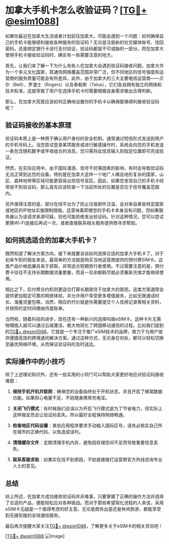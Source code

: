 # 加拿大手机卡怎么收验证码？[[TG💪+ @esim1088](https://t.me/s/esim1088)]

如果你最近在加拿大生活或者计划前往加拿大，可能会遇到一个问题：如何确保自己的手机卡能够顺利接收各种服务的验证码？无论是注册新的社交媒体账号、找回密码，还是绑定银行卡进行支付验证，验证码都是不可或缺的一部分。而在加拿大使用手机卡接收验证码时，确实有一些需要注意的地方。

首先，让我们来了解一下为什么有些人在加拿大会遇到验证码接收问题。加拿大作为一个多元文化国家，其通信网络覆盖范围非常广泛，但不同地区的信号强度和运营商的服务质量可能会有所差异。此外，由于加拿大的三大主要电信运营商——贝尔（Bell）、罗渣士（Rogers）以及泰勒斯（Telus），它们各自拥有独立的网络和技术标准，这就导致了用户在选择手机卡时需要根据自身需求做出合理判断。

那么，在加拿大究竟应该如何正确地设置你的手机卡以确保能够顺利接收验证码呢？

## 验证码接收的基本原理

验证码本质上是一种用于确认用户身份的安全机制，通常通过短信形式发送到用户的手机号码上。当您尝试登录某项服务或进行敏感操作时，系统会向您的手机发送一条包含随机数字或字母组合的消息，您只需将此信息输入到指定位置即可完成验证。

然而，在实际应用中，由于国际漫游、信号干扰等因素的影响，有时会导致验证码无法正常到达您的设备。特别是在加拿大这样一个地广人稀且地形复杂的国家，山区、森林地带等区域可能更容易出现信号盲区。因此，如果您发现自己的手机卡经常收不到验证码，那么首先应该检查一下当前所处的位置是否位于信号覆盖范围内。

另外值得注意的是，部分在线平台为了防止垃圾邮件泛滥，会对来自某些特定国家或地区的IP地址实施限制措施。这意味着即便您的手机卡本身没有问题，但如果服务器认为该请求来源可疑，则也可能拒绝发出验证码。针对这种情况，您可以尝试更换Wi-Fi连接后再试一次，或者直接联系相关服务提供商寻求帮助。

## 如何挑选适合的加拿大手机卡？

既然知道了解决方案方向，接下来就要谈谈如何选择合适的加拿大手机卡了。对于初来乍到的朋友来说，最简单的方法就是购买当地运营商提供的预付费SIM卡。这类产品价格低廉且易于获取，非常适合短期旅行者使用。不过需要注意的是，预付费卡往往不支持长期数据流量套餐，而且一旦余额耗尽就必须重新充值才能继续使用。

相比之下，后付费合约机则更适合打算长期居住于加拿大的居民。这类方案通常会提供更加稳定可靠的网络体验，并允许用户享受更多增值服务，比如无限通话时长、海量流量包等。当然，相应的代价就是你需要提交个人信用记录等相关资料，并按照约定时间缴纳月度账单。

当然啦，随着科技的进步，现在还有一种新兴的选择叫做eSIM卡。这种卡片无需物理插入就可以通过云端激活，极大地简化了跨国移动通信的过程。比如我们提到的[TG💪+ @esim1088](https://t.me/s/esim1088)，它就是一个专注于推广eSIM技术的品牌，致力于为用户提供便捷高效的跨境通讯解决方案。通过这种方式，无论身在何处，都可以轻松切换至最优网络环境，从而保证验证码的及时送达。

## 实际操作中的小技巧

除了上述理论知识外，还有一些实用的小窍门可以帮助大家更好地应对验证码接收难题：

1. **保持手机开机并联网**：确保您的设备始终处于开机状态，并且开启了蜂窝数据功能。如果担心电量不足，不妨随身携带充电宝。
   
2. **关闭飞行模式**：有时候我们会误以为开启飞行模式是为了节省电力，但实际上这样做反而会让验证码丢失。所以最好全程保持网络畅通。
   
3. **检查地区代码设置**：某些应用程序要求手动输入国际区号，请务必核实自己所在城市的正确代码，以免造成误判。
   
4. **清理缓存文件**：定期清理手机内存，避免因存储空间不足而导致重要信息丢失。
   
5. **联系客服求助**：如果实在找不到原因，不妨直接拨打运营商官方热线咨询专业人士的意见。

## 总结

综上所述，在加拿大成功接收验证码并非难事，只要掌握了正确的操作方法并选择了合适的产品，便能轻松应对各种挑战。而对于那些希望简化流程的人来说，采用eSIM卡无疑是一个值得考虑的好主意。无论是商务出差还是休闲旅游，都能享受到无缝衔接的全球通信服务。

最后再次提醒大家关注[TG💪+ @esim1088](https://t.me/s/esim1088)，了解更多关于eSIM卡的相关资讯吧！

[[TG💪+ @esim1088](https://t.me/s/esim1088) ![Image](https://i.postimg.cc/4NQfJmqS/Snipaste-2025-05-13-00-14-12.png)]